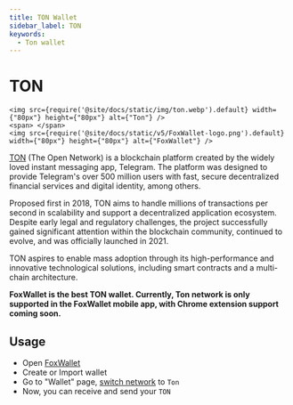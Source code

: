 ```yaml
---
title: TON Wallet
sidebar_label: TON
keywords:
  - Ton wallet
---
```


# TON

```mdx-code-block
<img src={require('@site/docs/static/img/ton.webp').default} width={"80px"} height={"80px"} alt={"Ton"} />
<span> </span>
<img src={require('@site/docs/static/v5/FoxWallet-logo.png').default} width={"80px"} height={"80px"} alt={"FoxWallet"} />
```

[TON](https://ton.org/) (The Open Network) is a blockchain platform created by the widely loved instant messaging app, Telegram. The platform was designed to provide Telegram's over 500 million users with fast, secure decentralized financial services and digital identity, among others.   

Proposed first in 2018, TON aims to handle millions of transactions per second in scalability and support a decentralized application ecosystem. Despite early legal and regulatory challenges, the project successfully gained significant attention within the blockchain community, continued to evolve, and was officially launched in 2021.   

TON aspires to enable mass adoption through its high-performance and innovative technological solutions, including smart contracts and a multi-chain architecture.

**FoxWallet is the best TON wallet. Currently, Ton network is only supported in the FoxWallet mobile app, with Chrome extension support coming soon.**

## Usage
* Open [FoxWallet](https://foxwallet.com/download)
* Create or Import wallet
* Go to "Wallet" page, [switch network](https://hc.foxwallet.com/docs/basic/manage-funds#switch-networks) to `Ton`
* Now, you can receive and send your `TON`





